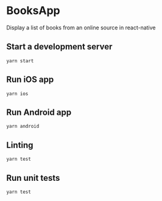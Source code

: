 # BooksApp
Display a list of books from an online source in react-native

## Start a development server
```
yarn start
```

## Run iOS app
```
yarn ios
```

## Run Android app
```
yarn android
```

## Linting
```
yarn test
```

## Run unit tests
```
yarn test
```
